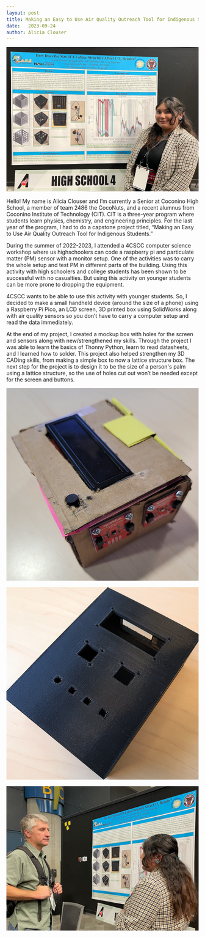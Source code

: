 ```yaml
---
layout: post
title: Making an Easy to Use Air Quality Outreach Tool for Indigenous Students
date:   2023-09-24
author: Alicia Clouser
---
```

![Alicia Clouser](/images/2023-09-24-alicia-blog-post/alicia-student-projects-11.png)

Hello! 
My name is Alicia Clouser and I’m currently a Senior at Coconino High School, a member of team 2486 the CocoNuts, and a recent alumnus from Coconino Institute of Technology (CIT). CIT is a three-year program where students learn physics, chemistry, and engineering principles. For the last year of the program, I had to do a capstone project titled, “Making an Easy to Use Air Quality Outreach Tool for Indigenous Students.” 

During the summer of 2022-2023, I attended a 4CSCC computer science workshop where us highschoolers can code a raspberry pi and particulate matter (PM) sensor with a monitor setup. One of the activities was to carry the whole setup and test PM in different parts of the building. Using this activity with high schoolers and college students has been shown to be successful with no casualties. But using this activity on younger students can be more prone to dropping the equipment. 

4CSCC wants to be able to use this activity with younger students. So, I decided to make a small handheld device (around the size of a phone) using a Raspberry Pi Pico, an LCD screen, 3D printed box using SolidWorks along with air quality sensors so you don’t have to carry a computer setup and read the data immediately. 

At the end of my project, I created a mockup box with holes for the screen and sensors along with new/strengthened my skills. Through the project I was able to learn the basics of Thonny Python, learn to read datasheets, and I learned how to solder. This project also helped strengthen my 3D CADing skills, from making a simple box to now a lattice structure box. 
The next step for the project is to design it to be the size of a person's palm using a lattice structure, so the use of holes cut out won’t be needed except for the screen and buttons. 


![Prototype 01](/images/2023-09-24-alicia-blog-post/alicia-student-projects-2.png)

![Prototype 02](/images/2023-09-24-alicia-blog-post/alicia-student-projects-3.png)

![Alicia at AISES 2024 ](/images/2023-09-24-alicia-blog-post/alicia-student-projects-12.png)